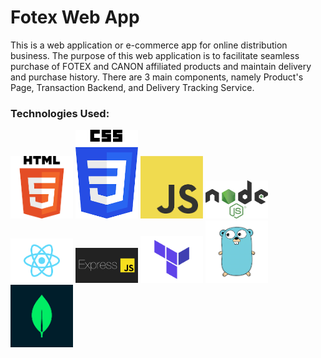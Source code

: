 # Fotex Web App

This is a web application or e-commerce app for online distribution business. The purpose of this web application is to facilitate seamless purchase of FOTEX and CANON affiliated products and maintain delivery and purchase history. There are 3 main components, namely Product's Page, Transaction Backend, and Delivery Tracking Service.

### Technologies Used:

<img src="images/html.png" alt="HTML Logo" width="100"> <img src="images/css.png" alt="CSS Logo" width="100"> <img src="images/js.png" alt="JavaScript Logo" width="100"> <img src="images/nodejs.png" alt="Node.js Logo" width="100"> <img src="images/reactjs.png" alt="ReactJS Logo" width="100"> <img src="images/ejs.png" alt="ExpressJS Logo" width="100"> <img src="images/terraform.png" alt="Terraform Logo" width="100"> <img src="images/go.png" alt="Go Logo" width="100"> <img src="images/mongodb.png" alt="MongoDB Logo" width="100">
